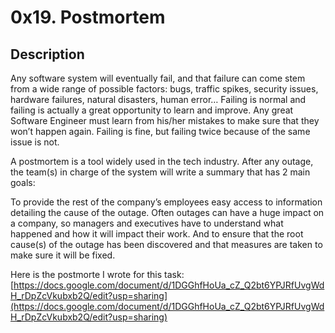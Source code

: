 # 0x19. Postmortem

## Description
Any software system will eventually fail, and that failure can come stem from a wide range of possible factors: bugs, traffic spikes, security issues, hardware failures, natural disasters, human error… Failing is normal and failing is actually a great opportunity to learn and improve. Any great Software Engineer must learn from his/her mistakes to make sure that they won’t happen again. Failing is fine, but failing twice because of the same issue is not.

A postmortem is a tool widely used in the tech industry. After any outage, the team(s) in charge of the system will write a summary that has 2 main goals:

To provide the rest of the company’s employees easy access to information detailing the cause of the outage. Often outages can have a huge impact on a company, so managers and executives have to understand what happened and how it will impact their work.
And to ensure that the root cause(s) of the outage has been discovered and that measures are taken to make sure it will be fixed.

Here is the postmorte I wrote for this task: [https://docs.google.com/document/d/1DGGhfHoUa_cZ_Q2bt6YPJRfUvgWdH_rDpZcVkubxb2Q/edit?usp=sharing](https://docs.google.com/document/d/1DGGhfHoUa_cZ_Q2bt6YPJRfUvgWdH_rDpZcVkubxb2Q/edit?usp=sharing)
